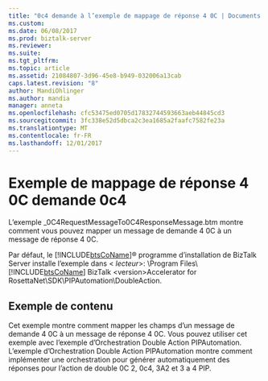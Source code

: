 ```yaml
---
title: "0c4 demande à l’exemple de mappage de réponse 4 0C | Documents Microsoft"
ms.custom: 
ms.date: 06/08/2017
ms.prod: biztalk-server
ms.reviewer: 
ms.suite: 
ms.tgt_pltfrm: 
ms.topic: article
ms.assetid: 21084807-3d96-45e8-b949-032006a13cab
caps.latest.revision: "8"
author: MandiOhlinger
ms.author: mandia
manager: anneta
ms.openlocfilehash: cfc53475ed0705d17832744593663aeb44845cd3
ms.sourcegitcommit: 3fc338e52d5dbca2c3ea1685a2faafc7582fe23a
ms.translationtype: MT
ms.contentlocale: fr-FR
ms.lasthandoff: 12/01/2017
---
```

# <a name="0c4-request-to-0c4-response-map-sample"></a>Exemple de mappage de réponse 4 0C demande 0c4
L’exemple _0C4RequestMessageTo0C4ResponseMessage.btm montre comment vous pouvez mapper un message de demande 4 0C à un message de réponse 4 0C.  
  
 Par défaut, le [!INCLUDE[btsCoName](../../includes/btsconame-md.md)]® programme d’installation de BizTalk Server installe l’exemple dans \< *lecteur*\>: \Program Files\\ [!INCLUDE[btsCoName](../../includes/btsconame-md.md)] BizTalk \<version\>Accelerator for RosettaNet\SDK\PIPAutomation\DoubleAction.  
  
## <a name="sample-contents"></a>Exemple de contenu  
 Cet exemple montre comment mapper les champs d’un message de demande 4 0C à un message de réponse 4 0C. Vous pouvez utiliser cet exemple avec l’exemple d’Orchestration Double Action PIPAutomation. L’exemple d’Orchestration Double Action PIPAutomation montre comment implémenter une orchestration pour générer automatiquement des réponses pour l’action de double 0C 2, 0c4, 3A2 et 3 a 4 PIP.
